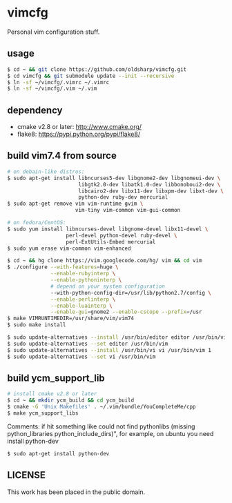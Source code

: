 vimcfg
======

Personal vim configuration stuff.

usage
-----

```sh
$ cd ~ && git clone https://github.com/oldsharp/vimcfg.git
$ cd vimcfg && git submodule update --init --recursive
$ ln -sf ~/vimcfg/.vimrc ~/.vimrc
$ ln -sf ~/vimcfg/.vim ~/.vim
```

dependency
----------

 - cmake v2.8 or later: http://www.cmake.org/
 - flake8: https://pypi.python.org/pypi/flake8/

build vim7.4 from source
------------------------

```sh
# on debain-like distros:
$ sudo apt-get install libncurses5-dev libgnome2-dev libgnomeui-dev \
                       libgtk2.0-dev libatk1.0-dev libbonoboui2-dev \
                       libcairo2-dev libx11-dev libxpm-dev libxt-dev \
                       python-dev ruby-dev mercurial
$ sudo apt-get remove vim vim-runtime gvim \
                      vim-tiny vim-common vim-gui-common

# on fedora/CentOS:
$ sudo yum install libncurses-devel libgnome-devel libx11-devel \
                   perl-devel python-devel ruby-devel \
                   perl-ExtUtils-Embed mercurial
$ sudo yum erase vim-common vim-enhanced

$ cd ~ && hg clone https://vim.googlecode.com/hg/ vim && cd vim
$ ./configure --with-features=huge \
              --enable-rubyinterp \
              --enable-pythoninterp \
              # depend on your system configuration
              --with-python-config-dir=/usr/lib/python2.7/config \
              --enable-perlinterp \
              --enable-luainterp \
              --enable-gui=gnome2 --enable-cscope --prefix=/usr
$ make VIMRUNTIMEDIR=/usr/share/vim/vim74
$ sudo make install

$ sudo update-alternatives --install /usr/bin/editor editor /usr/bin/vim 1
$ sudo update-alternatives --set editor /usr/bin/vim
$ sudo update-alternatives --install /usr/bin/vi vi /usr/bin/vim 1
$ sudo update-alternatives --set vi /usr/bin/vim
```

build ycm_support_lib
---------------------

```sh
# install cmake v2.8 or later
$ cd ~ && mkdir ycm_build && cd ycm_build
$ cmake -G 'Unix Makefiles' . ~/.vim/bundle/YouCompleteMe/cpp
$ make ycm_support_libs
```
Comments: 
if hit something like could not find pythonlibs (missing python_libraries python_include_dirs)",
for example, on ubuntu you need install python-dev
```sh
$ sudo apt-get install python-dev
```

LICENSE
-------

This work has been placed in the public domain.

